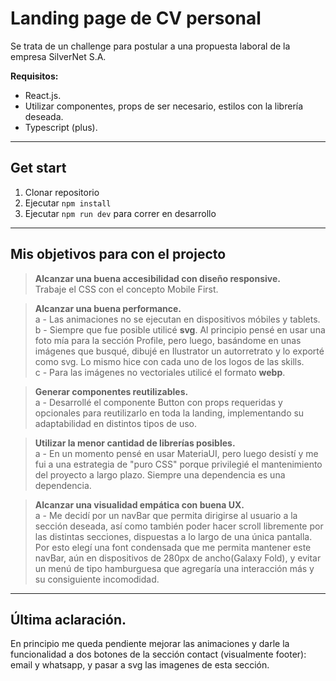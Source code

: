 # **Landing page de CV personal**

Se trata de un challenge para postular a una propuesta laboral de la empresa SilverNet S.A.

**Requisitos:**

- React.js.
- Utilizar componentes, props de ser necesario, estilos con la librería deseada.
- Typescript (plus).

---

## **Get start**

1.  Clonar repositorio
2.  Ejecutar `npm install`
3.  Ejecutar `npm run dev` para correr en desarrollo

---

## **Mis objetivos para con el projecto**

> **Alcanzar una buena accesibilidad con diseño responsive.**  
> Trabaje el CSS con el concepto Mobile First.

> **Alcanzar una buena performance.**  
> a - Las animaciones no se ejecutan en dispositivos móbiles y tablets.  
> b - Siempre que fue posible utilicé **svg**. Al principio pensé en usar una foto mía para la sección Profile, pero luego, basándome en unas imágenes que busqué, dibujé en Ilustrator un autorretrato y lo exporté como svg. Lo mismo hice con cada uno de los logos de las skills.  
> c - Para las imágenes no vectoriales utilicé el formato **webp**.

> **Generar componentes reutilizables.**  
> a - Desarrollé el componente Button con props requeridas y opcionales para reutilizarlo en toda la landing, implementando su adaptabilidad en distintos tipos de uso.

> **Utilizar la menor cantidad de librerías posibles.**  
> a - En un momento pensé en usar MateriaUI, pero luego desistí y me fui a una estrategia de "puro CSS" porque privilegié el mantenimiento del proyecto a largo plazo. Siempre una dependencia es una dependencia.

> **Alcanzar una visualidad empática con buena UX.**  
> a - Me decidí por un navBar que permita dirigirse al usuario a la sección deseada, así como también poder hacer scroll libremente por las distintas secciones, dispuestas a lo largo de una única pantalla.
> Por esto elegí una font condensada que me permita mantener este navBar, aún en dispositivos de 280px de ancho(Galaxy Fold), y evitar un menú de tipo hamburguesa que agregaría una interacción más y su consiguiente incomodidad.

---

## **Última aclaración**.

En principio me queda pendiente mejorar las animaciones y darle la funcionalidad a dos botones de la sección contact (visualmente footer): email y whatsapp, y pasar a svg las imagenes de esta sección.
